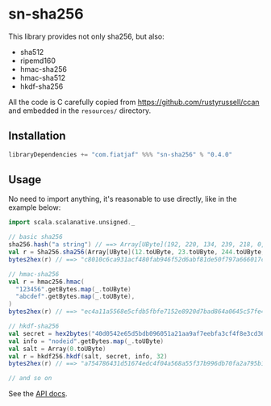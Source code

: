 sn-sha256
=========

This library provides not only sha256, but also:

- sha512
- ripemd160
- hmac-sha256
- hmac-sha512
- hkdf-sha256

All the code is C carefully copied from https://github.com/rustyrussell/ccan and embedded in the `resources/` directory.

Installation
------------

```sbt
libraryDependencies += "com.fiatjaf" %%% "sn-sha256" % "0.4.0"
```

Usage
-----

No need to import anything, it's reasonable to use directly, like in the example below:

```scala
import scala.scalanative.unsigned._

// basic sha256
sha256.hash("a string") // ==> Array[UByte](192, 220, 134, 239, 218, 0, 96, 212, 8, 64, 152, 169, 14, 201, 43, 61, 74, 168, 157, 127, 126, 15, 186, 84, 36, 86, 29, 33, 69, 30, 23, 88)
val r = Sha256.sha256(Array[UByte](12.toUByte, 23.toUByte, 244.toUByte, 180.toUByte))
bytes2hex(r) // ==> "c8010c6ca931acf480fab946f52d6abf81de50f797a666017cb4f0347c0974f9"

// hmac-sha256
val r = hmac256.hmac(
  "123456".getBytes.map(_.toUByte)
  "abcdef".getBytes.map(_.toUByte),
)
bytes2hex(r) // ==> "ec4a11a5568e5cfdb5fbfe7152e8920d7bad864a0645c57fe49046a3e81ec91d"

// hkdf-sha256
val secret = hex2bytes("40d0542e65d5bdb096051a21aa9af7eebfa3cf4f8e3cd367bc408e4fa91629b3")
val info = "nodeid".getBytes.map(_.toUByte)
val salt = Array(0.toUByte)
val r = hkdf256.hkdf(salt, secret, info, 32)
bytes2hex(r) // ==> "a754786431d51674edc4f04a568a55f37b996db70fa2a795b15e2ea57cfed8be"

// and so on
```

See the [API docs](https://www.javadoc.io/doc/com.fiatjaf/sn-sha256_native0.4_3/latest/index.html).
